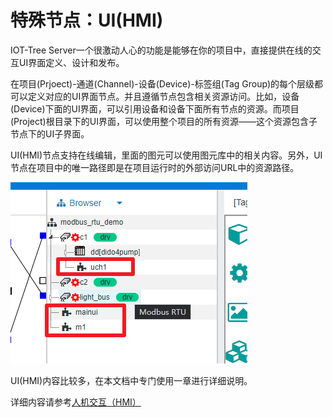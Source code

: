 
特殊节点：UI(HMI)
==


IOT-Tree Server一个很激动人心的功能是能够在你的项目中，直接提供在线的交互UI界面定义、设计和发布。

在项目(Prjoect)-通道(Channel)-设备(Device)-标签组(Tag Group)的每个层级都可以定义对应的UI界面节点。并且遵循节点包含相关资源访问。比如，设备(Device)下面的UI界面，可以引用设备和设备下面所有节点的资源。而项目(Project)根目录下的UI界面，可以使用整个项目的所有资源——这个资源包含子节点下的UI子界面。

UI(HMI)节点支持在线编辑，里面的图元可以使用图元库中的相关内容。另外，UI节点在项目中的唯一路径即是在项目运行时的外部访问URL中的资源路径。



<img src="../img/hmi_prj_ch.png"/>


UI(HMI)内容比较多，在本文档中专门使用一章进行详细说明。




详细内容请参考[人机交互（HMI）][hmi_idx]


[hmi_idx]: ../hmi/index.md
